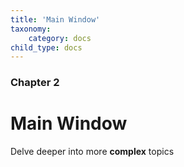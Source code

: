 ```yaml
---
title: 'Main Window'
taxonomy:
    category: docs
child_type: docs
---
```


### Chapter 2

# Main Window

Delve deeper into more **complex** topics
